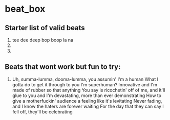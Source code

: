 # beat_box

## Starter list of valid beats

1. tee dee deep bop boop la na
2. 
3. 

## Beats that wont work but fun to try:

1. Uh, summa-lumma, dooma-lumma, you assumin' I'm a human
What I gotta do to get it through to you I'm superhuman?
Innovative and I'm made of rubber so that anything
You say is ricochetin' off of me, and it'll glue to you and
I'm devastating, more than ever demonstrating
How to give a motherfuckin' audience a feeling like it's levitating
Never fading, and I know the haters are forever waiting
For the day that they can say I fell off, they'll be celebrating